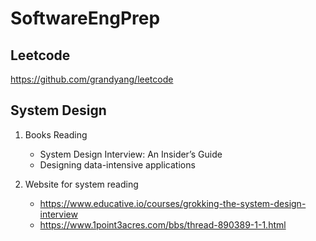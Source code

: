 # SoftwareEngPrep

## Leetcode

https://github.com/grandyang/leetcode

## System Design

1. Books Reading
   - System Design Interview: An Insider’s Guide
   - Designing data-intensive applications

2. Website for system reading
   - https://www.educative.io/courses/grokking-the-system-design-interview
   - https://www.1point3acres.com/bbs/thread-890389-1-1.html
